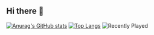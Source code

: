 ## Hi there 👋

<!--
**cxk228922/cxk228922** is a ✨ _special_ ✨ repository because its `README.md` (this file) appears on your GitHub profile.

Here are some ideas to get you started:

- 🔭 I’m currently working on ...
- 🌱 I’m currently learning ...
- 👯 I’m looking to collaborate on ...
- 🤔 I’m looking for help with ...
- 💬 Ask me about ...
- 📫 How to reach me: ...
- 😄 Pronouns: ...
- ⚡ Fun fact: ...
-->


[![Anurag's GitHub stats](https://github-readme-stats.vercel.app/api?username=cxk228922)](https://github.com/anuraghazra/github-readme-stats)
[![Top Langs](https://github-readme-stats.vercel.app/api/top-langs/?username=cxk228922&layout=compact)](https://github.com/anuraghazra/github-readme-stats)
![Recently Played](https://github-readme-lastfm.vercel.app/api?user=cxk228922&count=5)
